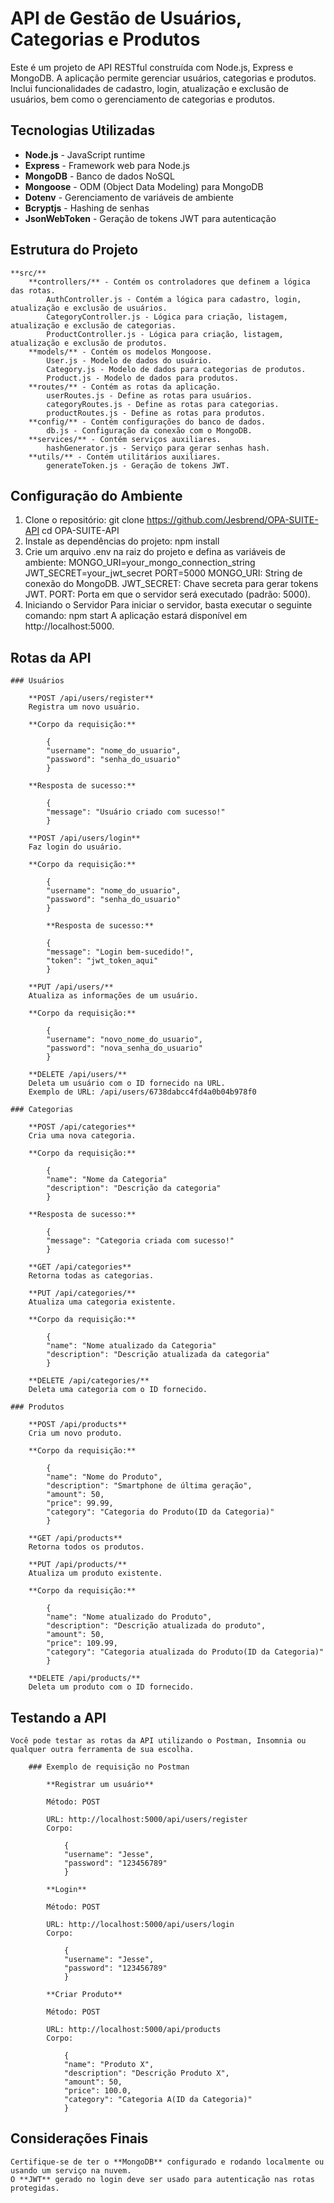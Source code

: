 # API de Gestão de Usuários, Categorias e Produtos

Este é um projeto de API RESTful construída com Node.js, Express e MongoDB. A aplicação permite gerenciar usuários, categorias e produtos. Inclui funcionalidades de cadastro, login, atualização e exclusão de usuários, bem como o gerenciamento de categorias e produtos.

## Tecnologias Utilizadas

- **Node.js** - JavaScript runtime
- **Express** - Framework web para Node.js
- **MongoDB** - Banco de dados NoSQL
- **Mongoose** - ODM (Object Data Modeling) para MongoDB
- **Dotenv** - Gerenciamento de variáveis de ambiente
- **Bcryptjs** - Hashing de senhas
- **JsonWebToken** - Geração de tokens JWT para autenticação

## Estrutura do Projeto
    **src/**
        **controllers/** - Contém os controladores que definem a lógica das rotas.
            AuthController.js - Contém a lógica para cadastro, login, atualização e exclusão de usuários.
            CategoryController.js - Lógica para criação, listagem, atualização e exclusão de categorias.
            ProductController.js - Lógica para criação, listagem, atualização e exclusão de produtos.
        **models/** - Contém os modelos Mongoose.
            User.js - Modelo de dados do usuário.
            Category.js - Modelo de dados para categorias de produtos.
            Product.js - Modelo de dados para produtos.
        **routes/** - Contém as rotas da aplicação.
            userRoutes.js - Define as rotas para usuários.
            categoryRoutes.js - Define as rotas para categorias.
            productRoutes.js - Define as rotas para produtos.
        **config/** - Contém configurações do banco de dados.
            db.js - Configuração da conexão com o MongoDB.
        **services/** - Contém serviços auxiliares.
            hashGenerator.js - Serviço para gerar senhas hash.
        **utils/** - Contém utilitários auxiliares.
            generateToken.js - Geração de tokens JWT.

## Configuração do Ambiente

   1. Clone o repositório:
        git clone https://github.com/Jesbrend/OPA-SUITE-API
        cd OPA-SUITE-API
   2. Instale as dependências do projeto:
        npm install
   3. Crie um arquivo .env na raiz do projeto e defina as variáveis de ambiente:
        MONGO_URI=your_mongo_connection_string
        JWT_SECRET=your_jwt_secret
        PORT=5000
            MONGO_URI: String de conexão do MongoDB.
            JWT_SECRET: Chave secreta para gerar tokens JWT.
            PORT: Porta em que o servidor será executado (padrão: 5000).
   4. Iniciando o Servidor
        Para iniciar o servidor, basta executar o seguinte comando:
            npm start
            A aplicação estará disponível em http://localhost:5000.

## Rotas da API
    
    ### Usuários
    
        **POST /api/users/register**
        Registra um novo usuário.

        **Corpo da requisição:**

            {
            "username": "nome_do_usuario",
            "password": "senha_do_usuario"
            }

        **Resposta de sucesso:**

            {
            "message": "Usuário criado com sucesso!"
            }

        **POST /api/users/login**
        Faz login do usuário.

        **Corpo da requisição:**

            {
            "username": "nome_do_usuario",
            "password": "senha_do_usuario"
            }

            **Resposta de sucesso:**
            
            {
            "message": "Login bem-sucedido!",
            "token": "jwt_token_aqui"
            }

        **PUT /api/users/**
        Atualiza as informações de um usuário.
        
        **Corpo da requisição:**

            {
            "username": "novo_nome_do_usuario",
            "password": "nova_senha_do_usuario"
            }

        **DELETE /api/users/**
        Deleta um usuário com o ID fornecido na URL.
        Exemplo de URL: /api/users/6738dabcc4fd4a0b04b978f0

    ### Categorias

        **POST /api/categories**
        Cria uma nova categoria.

        **Corpo da requisição:**

            {
            "name": "Nome da Categoria"
            "description": "Descrição da categoria"
            }

        **Resposta de sucesso:**

            {
            "message": "Categoria criada com sucesso!"
            }

        **GET /api/categories**
        Retorna todas as categorias.

        **PUT /api/categories/**
        Atualiza uma categoria existente.

        **Corpo da requisição:**

            {
            "name": "Nome atualizado da Categoria"
            "description": "Descrição atualizada da categoria"
            }

        **DELETE /api/categories/**
        Deleta uma categoria com o ID fornecido.

    ### Produtos

        **POST /api/products**
        Cria um novo produto.

        **Corpo da requisição:**

            {
            "name": "Nome do Produto",
            "description": "Smartphone de última geração",
            "amount": 50,
            "price": 99.99,
            "category": "Categoria do Produto(ID da Categoria)"
            }

        **GET /api/products**
        Retorna todos os produtos.

        **PUT /api/products/**
        Atualiza um produto existente.

        **Corpo da requisição:**

            {
            "name": "Nome atualizado do Produto",
            "description": "Descrição atualizada do produto",
            "amount": 50,
            "price": 109.99,
            "category": "Categoria atualizada do Produto(ID da Categoria)"
            }

        **DELETE /api/products/**
        Deleta um produto com o ID fornecido.

## Testando a API
    Você pode testar as rotas da API utilizando o Postman, Insomnia ou qualquer outra ferramenta de sua escolha.

        ### Exemplo de requisição no Postman

            **Registrar um usuário**

            Método: POST

            URL: http://localhost:5000/api/users/register
            Corpo:
            
                {
                "username": "Jesse",
                "password": "123456789"
                }

            **Login**

            Método: POST

            URL: http://localhost:5000/api/users/login
            Corpo:
            
                {
                "username": "Jesse",
                "password": "123456789"
                }

            **Criar Produto**

            Método: POST

            URL: http://localhost:5000/api/products
            Corpo:
        
                {
                "name": "Produto X",
                "description": "Descrição Produto X",
                "amount": 50,
                "price": 100.0,
                "category": "Categoria A(ID da Categoria)"
                }

## Considerações Finais

    Certifique-se de ter o **MongoDB** configurado e rodando localmente ou usando um serviço na nuvem.
    O **JWT** gerado no login deve ser usado para autenticação nas rotas protegidas.
